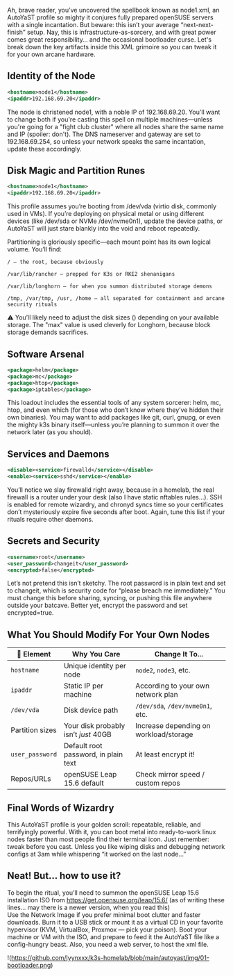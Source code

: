 Ah, brave reader, you’ve uncovered the spellbook known as node1.xml, an AutoYaST profile so mighty it conjures fully prepared openSUSE servers with a single incantation. But beware: this isn’t your average “next-next-finish” setup. Nay, this is infrastructure-as-sorcery, and with great power comes great responsibility… and the occasional bootloader curse. Let's break down the key artifacts inside this XML grimoire so you can tweak it for your own arcane hardware.

## Identity of the Node

```xml
<hostname>node1</hostname>
<ipaddr>192.168.69.20</ipaddr>
```

The node is christened node1, with a noble IP of 192.168.69.20. You'll want to change both if you're casting this spell on multiple machines—unless you're going for a "fight club cluster" where all nodes share the same name and IP (spoiler: don't). The DNS nameserver and gateway are set to 192.168.69.254, so unless your network speaks the same incantation, update these accordingly.

## Disk Magic and Partition Runes

```xml
<hostname>node1</hostname>
<ipaddr>192.168.69.20</ipaddr>
```

This profile assumes you’re booting from /dev/vda (virtio disk, commonly used in VMs). If you’re deploying on physical metal or using different devices (like /dev/sda or NVMe /dev/nvme0n1), update the device paths, or AutoYaST will just stare blankly into the void and reboot repeatedly.

Partitioning is gloriously specific—each mount point has its own logical volume. You’ll find:

    / — the root, because obviously

    /var/lib/rancher — prepped for K3s or RKE2 shenanigans

    /var/lib/longhorn — for when you summon distributed storage demons

    /tmp, /var/tmp, /usr, /home — all separated for containment and arcane security rituals

⚠️ You’ll likely need to adjust the disk sizes (<size>) depending on your available storage. The "max" value is used cleverly for Longhorn, because block storage demands sacrifices.

## Software Arsenal

```xml
<package>helm</package>
<package>mc</package>
<package>htop</package>
<package>iptables</package>
```

This loadout includes the essential tools of any system sorcerer: helm, mc, htop, and even which (for those who don’t know where they’ve hidden their own binaries). You may want to add packages like git, curl, gnupg, or even the mighty k3s binary itself—unless you’re planning to summon it over the network later (as you should).

## Services and Daemons

```xml
<disable><service>firewalld</service></disable>
<enable><service>sshd</service></enable>
```

You’ll notice we slay firewalld right away, because in a homelab, the real firewall is a router under your desk (also I have static nftables rules...). SSH is enabled for remote wizardry, and chronyd syncs time so your certificates don’t mysteriously expire five seconds after boot. Again, tune this list if your rituals require other daemons.

## Secrets and Security

```xml
<username>root</username>
<user_password>changeit</user_password>
<encrypted>false</encrypted>
```

Let’s not pretend this isn’t sketchy. The root password is in plain text and set to changeit, which is security code for “please breach me immediately.” You must change this before sharing, syncing, or pushing this file anywhere outside your batcave. Better yet, encrypt the password and set encrypted=true.


## What You Should Modify For Your Own Nodes

| 🔮 Element      | Why You Care                         | Change It To...                        |
| --------------- | ------------------------------------ | -------------------------------------- |
| `hostname`      | Unique identity per node             | `node2`, `node3`, etc.                 |
| `ipaddr`        | Static IP per machine                | According to your own network plan     |
| `/dev/vda`      | Disk device path                     | `/dev/sda`, `/dev/nvme0n1`, etc.       |
| Partition sizes | Your disk probably isn’t *just* 40GB | Increase depending on workload/storage |
| `user_password` | Default root password, in plain text | At least encrypt it!                   |
| Repos/URLs      | openSUSE Leap 15.6 default           | Check mirror speed / custom repos      |


## Final Words of Wizardry

This AutoYaST profile is your golden scroll: repeatable, reliable, and terrifyingly powerful. With it, you can boot metal into ready-to-work linux nodes faster than most people find their terminal icon. Just remember: tweak before you cast. Unless you like wiping disks and debugging network configs at 3am while whispering “it worked on the last node…”


## Neat! But... how to use it?

To begin the ritual, you’ll need to summon the openSUSE Leap 15.6 installation ISO from https://get.opensuse.org/leap/15.6/ (as of writing these lines... may there is a newer version, when you read this)  
Use the Network Image if you prefer minimal boot clutter and faster downloads. Burn it to a USB stick or mount it as a virtual CD in your favorite hypervisor (KVM, VirtualBox, Proxmox — pick your poison). Boot your machine or VM with the ISO, and prepare to feed it the AutoYaST file like a config-hungry beast. Also, you need a web server, to host the xml file.

!(https://github.com/lyynxxx/k3s-homelab/blob/main/autoyast/img/01-bootloader.png)

